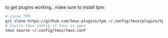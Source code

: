 to get plugins working.. make sure to install tpm:
```bash
# clone TPM
git clone https://github.com/tmux-plugins/tpm ~/.config/tmux/plugins/tpm
# Source tmux config if tmux is open
tmux source ~/.config/tmux/tmux.conf
```
